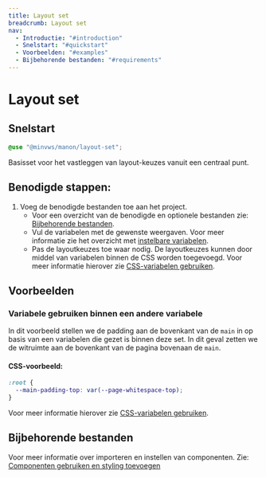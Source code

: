 ```yaml
---
title: Layout set
breadcrumb: Layout set
nav:
  - Introductie: "#introduction"
  - Snelstart: "#quickstart"
  - Voorbeelden: "#examples"
  - Bijbehorende bestanden: "#requirements"
---
```


<h1 id="introduction">Layout set</h1>

<h2 id="quickstart">Snelstart</h2>

```scss
@use "@minvws/manon/layout-set";
```

Basisset voor het vastleggen van layout-keuzes vanuit een centraal punt.

## Benodigde stappen:

1.  Voeg de benodigde bestanden toe aan het project.
    -   Voor een overzicht van de benodigde en optionele bestanden zie: [Bijbehorende bestanden](#requirements).
    -   Vul de variabelen met de gewenste weergaven. Voor meer informatie zie het overzicht met [instelbare variabelen](#variables).
    -   Pas de layoutkeuzes toe waar nodig. De layoutkeuzes kunnen door middel van variabelen binnen de CSS worden toegevoegd. Voor meer informatie hierover zie [CSS-variabelen gebruiken](/documentation/use-css-variable).

<h2 id="examples">Voorbeelden</h2>

### Variabele gebruiken binnen een andere variabele

In dit voorbeeld stellen we de padding aan de bovenkant van de `main` in op basis van een variabelen die gezet is binnen deze set. In dit geval zetten we de witruimte aan de bovenkant van de pagina bovenaan de `main`.

#### CSS-voorbeeld:

```css
:root {
  --main-padding-top: var(--page-whitespace-top);
}
```

Voor meer informatie hierover zie [CSS-variabelen gebruiken](/documentation/use-css-variable).

<h2 id="requirements">Bijbehorende bestanden</h2>

Voor meer informatie over importeren en instellen van componenten. Zie: [Componenten gebruiken en styling toevoegen](/documentation/import-styling)
